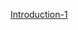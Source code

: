 [Introduction-1](https://zoom-lecture-recordings.s3.ap-south-1.amazonaws.com/85656072582/pt_da_unit_2_b24_1679581510000)
